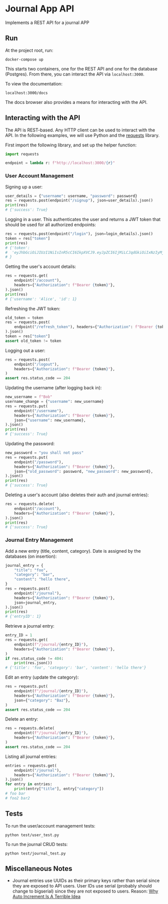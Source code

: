 # Journal App API

Implements a REST API for a journal APP

## Run

At the project root, run:

```
docker-compose up
```

This starts two containers, one for the REST API and one for the database
(Postgres). From there, you can interact the API via `localhost:3000`.

To view the documentation:

```
localhost:3000/docs
```

The docs browser also provides a means for interacting with the API.

## Interacting with the API

The API is REST-based. Any HTTP client can be used to interact with the API. In
the following examples, we will use Python and the
[requests](https://pypi.org/project/requests/) library.

First import the following library, and set up the helper function:

```python
import requests

endpoint = lambda r: f"http://localhost:3000/{r}"
```

### User Account Management

Signing up a user:

```python
user_details = {"username": username, "password": password}
res = requests.post(endpoint("/signup"), json=user_details).json()
print(res)
# {'success': True}
```

Logging in a user. This authenticates the user and returns a JWT token that
should be used for all authorized endpoints:

```python
res = requests.post(endpoint("/login"), json=login_details).json()
token = res["token"]
print(res)
# {'token': 
#  'eyJhbGciOiJIUzI1NiIsInR5cCI6IkpXVCJ9.eyJpZCI6IjMiLCJqdGkiOiIxNzIyMjY5NDMzNDIzIiwiaWF0IjoxNzIyMjY5NDMzfQ.pZXfpeGUL22xWsyLjpOG-_UiWvTyAQipVE3SiPwnt88'
# }
```

Getting the user's account details:

```python
res = requests.get(
    endpoint("/account"),
    headers={"Authorization": f"Bearer {token}"},
).json()
print(res)
# {'username': 'Alice', 'id': 1}
```

Refreshing the JWT token:

```python
old_token = token
res = requests.post(
    endpoint("/refresh_token"), headers={"Authorization": f"Bearer {token}"}
).json()
token = res["token"]
assert old_token != token
```

Logging out a user:

```python
res = requests.post(
    endpoint("/logout"),
    headers={"Authorization": f"Bearer {token}"},
)
assert res.status_code == 204
```

Updating the username (after logging back in):

```python
new_username = f"Bob"
username_change = {"username": new_username}
res = requests.put(
    endpoint("/username"),
    headers={"Authorization": f"Bearer {token}"},
    json={"username": new_username},
).json()
print(res)
# {'success': True}
```

Updating the password:

```python
new_password = "you shall not pass"
res = requests.put(
    endpoint("/password"),
    headers={"Authorization": f"Bearer {token}"},
    json={"old_password": password, "new_password": new_password},
).json()
print(res)
# {'success': True}
```

Deleting a user's account (also deletes their auth and journal entries):

```python
res = requests.delete(
    endpoint("/account"),
    headers={"Authorization": f"Bearer {token}"},
).json()
print(res)
# {'success': True}
```

### Journal Entry Management

Add a new entry (title, content, category). Date is assigned by the databases
(on insertion):

```python
journal_entry = {
    "title": "foo",
    "category": "bar",
    "content": "hello there",
}
res = requests.post(
    endpoint("/journal"),
    headers={"Authorization": f"Bearer {token}"},
    json=journal_entry,
).json()
print(res)
# {'entryID': 1}
```

Retrieve a journal entry:

```python
entry_ID = 1
res = requests.get(
    endpoint(f"/journal/{entry_ID}"),
    headers={"Authorization": f"Bearer {token}"},
)
if res.status_code != 404:
    print(res.json())
# {'title': 'foo', 'category': 'bar', 'content': 'hello there'}
```

Edit an entry (update the category):

```python
res = requests.put(
    endpoint(f"/journal/{entry_ID}"),
    headers={"Authorization": f"Bearer {token}"},
    json={"category": "Baz"},
)
assert res.status_code == 204
```

Delete an entry:

```python
res = requests.delete(
    endpoint(f"/journal/{entry_ID}"),
    headers={"Authorization": f"Bearer {token}"},
)
assert res.status_code == 204
```

Listing all journal entries:

```python
entries = requests.get(
    endpoint("/journal"),
    headers={"Authorization": f"Bearer {token}"},
).json()
for entry in entries:
    print(entry["title"], entry["category"])
# foo bar
# foo2 bar2
```

## Tests

To run the user/account management tests:

```
python test/user_test.py
```

To run the journal CRUD tests:

```
python test/journal_test.py
```

## Miscellaneous Notes

- Journal entries use UUIDs as their primary keys rather than serial since they
  are exposed to API users. User IDs use serial (probably should change to
  bigserial) since they are not exposed to users. Reason:
  [Why Auto Increment Is A Terrible Idea](https://www.clever-cloud.com/blog/engineering/2015/05/20/why-auto-increment-is-a-terrible-idea/)
